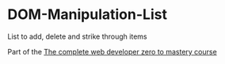 # DOM-Manipulation-List
List to add, delete and strike through items

Part of the <a href="https://www.udemy.com/course/the-complete-web-developer-zero-to-mastery/">The complete web developer zero to mastery course</a>
